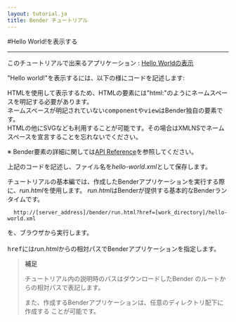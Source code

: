 ```yaml
---
layout: tutorial.ja
title: Bender チュートリアル
---
```

#Hello World!を表示する

-----
このチュートリアルで出来るアプリケーション : [Hello Worldの表示](../../run.html?href=docs/tutorial/hello-world.xml)


"Hello world!"を表示するには、以下の様にコードを記述します:

<blockquote class="code">
</blockquote>
<script src="../../flexo.js">
</script>
<script>
flexo.ez_xhr("hello-world.xml", { responseType: "text" }, function (req) {
  document.querySelector("blockquote").appendChild(flexo.$pre(req.response));
});
</script>

HTMLを使用して表示するため、HTMLの要素には"html:"のようにネームスペースを明記する必要があります。  
ネームスペースが明記されていない<tt>component</tt>や<tt>view</tt>はBender独自の要素です。  
HTMLの他にSVGなども利用することが可能です。その場合はXMLNSでネームスペースを宣言することを忘れないでください。  

※ Bender要素の詳細に関しては[API Reference](../reference/reference.html)を参照してください。

上記のコードを記述し、ファイル名を*hello-world.xml*として保存します。

チュートリアルの基本編では、作成したBenderアプリケーションを実行する際に、*run.html*を使用します。
*run.html*はBenderが提供する基本的なBenderランタイムです。

	  http://[server_address]/bender/run.html?href=[work_directory]/hello-world.xml

を、ブラウザから実行します。
<br/>
<br/>
<tt>href</tt>には*run.html*からの相対パスでBenderアプリケーションを指定します。

> __補足__
>
> チュートリアル内の説明時のパスはダウンロードしたBender
> のルートからの相対パスで表記します。
>
> また、作成するBenderアプリケーションは、任意のディレクトリ配下に作成する
> ことが可能です。

